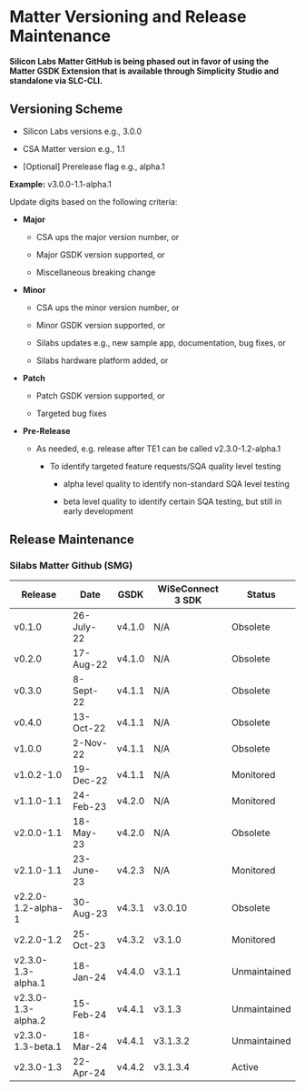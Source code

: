 # Matter Versioning and Release Maintenance

**Silicon Labs Matter GitHub is being phased out in favor of using the Matter GSDK Extension that is available through Simplicity Studio and standalone via SLC-CLI.**

## Versioning Scheme

- Silicon Labs versions e.g., 3.0.0

- CSA Matter version e.g., 1.1

- [Optional] Prerelease flag e.g., alpha.1

**Example:** v3.0.0-1.1-alpha.1

Update digits based on the following criteria:

- **Major**

  - CSA ups the major version number, or

  - Major GSDK version supported, or

  - Miscellaneous breaking change

- **Minor**

  - CSA ups the minor version number, or

  - Minor GSDK version supported, or

  - Silabs updates e.g., new sample app, documentation, bug fixes, or

  - Silabs hardware platform added, or

- **Patch**

  - Patch GSDK version supported, or

  - Targeted bug fixes

- **Pre-Release**

  - As needed, e.g. release after TE1 can be called v2.3.0-1.2-alpha.1

    - To identify targeted feature requests/SQA quality level testing

      - alpha level quality to identify non-standard SQA level testing

      - beta level quality to identify certain SQA testing, but still in early development


## Release Maintenance

### Silabs Matter Github (SMG) 

| **Release** | **Date** | **GSDK** | **WiSeConnect 3 SDK** | **Status** |
|-------------|----------|----------|----------|----------|
| v0.1.0	| 26-July-22	| v4.1.0 | N/A | Obsolete |
| v0.2.0	| 17-Aug-22	| v4.1.0	| N/A | Obsolete |
| v0.3.0	| 8-Sept-22	| v4.1.1 | 	N/A | Obsolete |
| v0.4.0	| 13-Oct-22	| v4.1.1	| N/A | Obsolete |
| v1.0.0	| 2-Nov-22	| v4.1.1	| N/A | Obsolete |
| v1.0.2-1.0	| 19-Dec-22	| v4.1.1	| N/A | Monitored |
| v1.1.0-1.1	| 24-Feb-23	| v4.2.0	| N/A | Monitored |
| v2.0.0-1.1	| 18-May-23	| v4.2.0	| N/A | Obsolete |
| v2.1.0-1.1	| 23-June-23	| v4.2.3	| N/A | Monitored |
| v2.2.0-1.2-alpha-1	| 30-Aug-23	| v4.3.1	| v3.0.10 | Obsolete |
| v2.2.0-1.2	| 25-Oct-23	| v4.3.2	| v3.1.0 | Monitored |
| v2.3.0-1.3-alpha.1	| 18-Jan-24	| v4.4.0	| v3.1.1 | Unmaintained |
| v2.3.0-1.3-alpha.2	| 15-Feb-24	| v4.4.1	| v3.1.3 | Unmaintained |
| v2.3.0-1.3-beta.1	| 18-Mar-24	| v4.4.1	| v3.1.3.2 | Unmaintained |
| v2.3.0-1.3	| 22-Apr-24	| v4.4.2	| v3.1.3.4 | Active |
